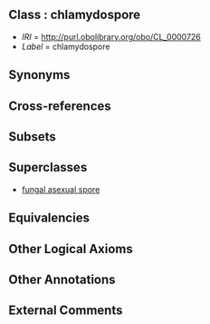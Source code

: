 
## Class : chlamydospore

 * *IRI* = http://purl.obolibrary.org/obo/CL_0000726
 * *Label* = chlamydospore

## Synonyms


## Cross-references


## Subsets


## Superclasses

 * [fungal asexual spore](../../CL/05/CL_0000605.md)

## Equivalencies


## Other Logical Axioms


## Other Annotations


## External Comments

